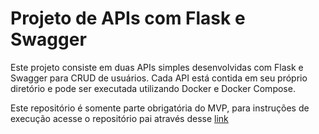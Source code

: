 # Projeto de APIs com Flask e Swagger

Este projeto consiste em duas APIs simples desenvolvidas com Flask e Swagger para CRUD de usuários. Cada API está contida em seu próprio diretório e pode ser executada utilizando Docker e Docker Compose.

Este repositório é somente parte obrigatória do MVP, para instruções de execução acesse o repositório pai através desse [link](https://github.com/senhorbento/MVP-Software-Architecture)